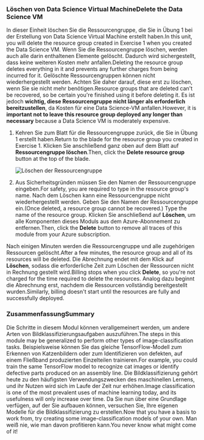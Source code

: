 ### <a name="delete-the-data-science-vm"></a><span data-ttu-id="80ea7-101">Löschen von Data Science Virtual Machine</span><span class="sxs-lookup"><span data-stu-id="80ea7-101">Delete the Data Science VM</span></span>

<span data-ttu-id="80ea7-102">In dieser Einheit löschen Sie die Ressourcengruppe, die Sie in Übung 1 bei der Erstellung von Data Science Virtual Machine erstellt haben.</span><span class="sxs-lookup"><span data-stu-id="80ea7-102">In this unit, you will delete the resource group created in Exercise 1 when you created the Data Science VM.</span></span> <span data-ttu-id="80ea7-103">Wenn Sie die Ressourcengruppe löschen, werden auch alle darin enthaltenen Elemente gelöscht. Dadurch wird sichergestellt, dass keine weiteren Kosten mehr anfallen.</span><span class="sxs-lookup"><span data-stu-id="80ea7-103">Deleting the resource group deletes everything in it and prevents any further charges from being incurred for it.</span></span> <span data-ttu-id="80ea7-104">Gelöschte Ressourcengruppen können nicht wiederhergestellt werden. Achten Sie daher darauf, diese erst zu löschen, wenn Sie sie nicht mehr benötigen.</span><span class="sxs-lookup"><span data-stu-id="80ea7-104">Resource groups that are deleted can't be recovered, so be certain you're finished using it before deleting it.</span></span> <span data-ttu-id="80ea7-105">Es ist jedoch **wichtig, diese Ressourcengruppe nicht länger als erforderlich bereitzustellen**, da Kosten für eine Data Science-VM anfallen.</span><span class="sxs-lookup"><span data-stu-id="80ea7-105">However, it is **important not to leave this resource group deployed any longer than necessary** because a Data Science VM is moderately expensive.</span></span>

1. <span data-ttu-id="80ea7-106">Kehren Sie zum Blatt für die Ressourcengruppe zurück, die Sie in Übung 1 erstellt haben.</span><span class="sxs-lookup"><span data-stu-id="80ea7-106">Return to the blade for the resource group you created in Exercise 1.</span></span> <span data-ttu-id="80ea7-107">Klicken Sie anschließend ganz oben auf dem Blatt auf **Ressourcengruppe löschen**.</span><span class="sxs-lookup"><span data-stu-id="80ea7-107">Then, click the **Delete resource group** button at the top of the blade.</span></span>

    ![Löschen der Ressourcengruppe](../media-draft/6-delete-resource-group.png)

1. <span data-ttu-id="80ea7-109">Aus Sicherheitsgründen müssen Sie den Namen der Ressourcengruppe eingeben.</span><span class="sxs-lookup"><span data-stu-id="80ea7-109">For safety, you are required to type in the resource group's name.</span></span> <span data-ttu-id="80ea7-110">Nach dem Löschen kann eine Ressourcengruppe nicht wiederhergestellt werden. Geben Sie den Namen der Ressourcengruppe ein.</span><span class="sxs-lookup"><span data-stu-id="80ea7-110">(Once deleted, a resource group cannot be recovered.) Type the name of the resource group.</span></span> <span data-ttu-id="80ea7-111">Klicken Sie anschließend auf **Löschen**, um alle Komponenten dieses Moduls aus dem Azure-Abonnement zu entfernen.</span><span class="sxs-lookup"><span data-stu-id="80ea7-111">Then, click the **Delete** button to remove all traces of this module from your Azure subscription.</span></span>

<span data-ttu-id="80ea7-112">Nach einigen Minuten werden die Ressourcengruppe und alle zugehörigen Ressourcen gelöscht.</span><span class="sxs-lookup"><span data-stu-id="80ea7-112">After a few minutes, the resource group and all of its resources will be deleted.</span></span> <span data-ttu-id="80ea7-113">Die Abrechnung endet mit dem Klick auf **Löschen**, sodass die erforderliche Zeit zum Löschen der Ressourcen nicht in Rechnung gestellt wird.</span><span class="sxs-lookup"><span data-stu-id="80ea7-113">Billing stops when you click **Delete**, so you're not charged for the time required to delete the resources.</span></span> <span data-ttu-id="80ea7-114">Analog dazu beginnt die Abrechnung erst, nachdem die Ressourcen vollständig bereitgestellt wurden.</span><span class="sxs-lookup"><span data-stu-id="80ea7-114">Similarly, billing doesn't start until the resources are fully and successfully deployed.</span></span>

### <a name="summary"></a><span data-ttu-id="80ea7-115">Zusammenfassung</span><span class="sxs-lookup"><span data-stu-id="80ea7-115">Summary</span></span>

<span data-ttu-id="80ea7-116">Die Schritte in diesem Modul können verallgemeinert werden, um andere Arten von Bildklassifizierungsaufgaben auszuführen.</span><span class="sxs-lookup"><span data-stu-id="80ea7-116">The steps in this module may be generalized to perform other types of image-classification tasks.</span></span> <span data-ttu-id="80ea7-117">Beispielsweise können Sie das gleiche TensorFlow-Modell zum Erkennen von Katzenbildern oder zum Identifizieren von defekten, auf einem Fließband produzierten Einzelteilen trainieren.</span><span class="sxs-lookup"><span data-stu-id="80ea7-117">For example, you could train the same TensorFlow model to recognize cat images or identify defective parts produced on an assembly line.</span></span> <span data-ttu-id="80ea7-118">Die Bildklassifizierung gehört heute zu den häufigsten Verwendungszwecken des maschinellen Lernens, und ihr Nutzen wird sich im Laufe der Zeit nur erhöhen.</span><span class="sxs-lookup"><span data-stu-id="80ea7-118">Image classification is one of the most prevalent uses of machine learning today, and its usefulness will only increase over time.</span></span> <span data-ttu-id="80ea7-119">Da Sie nun über eine Grundlage verfügen, auf der Sie aufbauen können, versuchen Sie, Ihre eigenen Modelle für die Bildklassifizierung zu erstellen.</span><span class="sxs-lookup"><span data-stu-id="80ea7-119">Now that you have a basis to work from, try creating some image-classification models of your own.</span></span> <span data-ttu-id="80ea7-120">Man weiß nie, wie man davon profitieren kann.</span><span class="sxs-lookup"><span data-stu-id="80ea7-120">You never know what might come of it!</span></span>